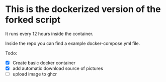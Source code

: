 # This is the dockerized version of the forked script

It runs every 12 hours inside the container.

Inside the repo you can find a example docker-compose.yml file.

Todo:
- [x] Create basic docker container
- [x] add automatic download source of pictures
- [ ] upload image to ghcr
